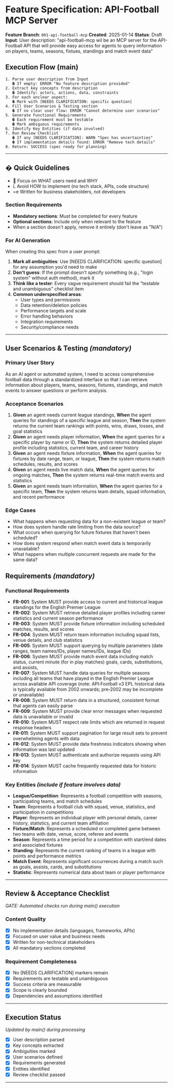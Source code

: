 # Feature Specification: API-Football MCP Server

**Feature Branch**: `001-api-football-mcp`
**Created**: 2025-01-14
**Status**: Draft
**Input**: User description: "api-football-mcp wil be an MCP server for the API-Football API that will provide easy access for agents to query imformation on players, teams, seasons, fixtues, standings and match event data"

## Execution Flow (main)
```
1. Parse user description from Input
   � If empty: ERROR "No feature description provided"
2. Extract key concepts from description
   � Identify: actors, actions, data, constraints
3. For each unclear aspect:
   � Mark with [NEEDS CLARIFICATION: specific question]
4. Fill User Scenarios & Testing section
   � If no clear user flow: ERROR "Cannot determine user scenarios"
5. Generate Functional Requirements
   � Each requirement must be testable
   � Mark ambiguous requirements
6. Identify Key Entities (if data involved)
7. Run Review Checklist
   � If any [NEEDS CLARIFICATION]: WARN "Spec has uncertainties"
   � If implementation details found: ERROR "Remove tech details"
8. Return: SUCCESS (spec ready for planning)
```

---

## � Quick Guidelines
-  Focus on WHAT users need and WHY
- L Avoid HOW to implement (no tech stack, APIs, code structure)
- =e Written for business stakeholders, not developers

### Section Requirements
- **Mandatory sections**: Must be completed for every feature
- **Optional sections**: Include only when relevant to the feature
- When a section doesn't apply, remove it entirely (don't leave as "N/A")

### For AI Generation
When creating this spec from a user prompt:
1. **Mark all ambiguities**: Use [NEEDS CLARIFICATION: specific question] for any assumption you'd need to make
2. **Don't guess**: If the prompt doesn't specify something (e.g., "login system" without auth method), mark it
3. **Think like a tester**: Every vague requirement should fail the "testable and unambiguous" checklist item
4. **Common underspecified areas**:
   - User types and permissions
   - Data retention/deletion policies
   - Performance targets and scale
   - Error handling behaviors
   - Integration requirements
   - Security/compliance needs

---

## User Scenarios & Testing *(mandatory)*

### Primary User Story
As an AI agent or automated system, I need to access comprehensive football data through a standardized interface so that I can retrieve information about players, teams, seasons, fixtures, standings, and match events to answer questions or perform analysis.

### Acceptance Scenarios
1. **Given** an agent needs current league standings, **When** the agent queries for standings of a specific league and season, **Then** the system returns the current team rankings with points, wins, draws, losses, and goal statistics
2. **Given** an agent needs player information, **When** the agent queries for a specific player by name or ID, **Then** the system returns detailed player profile including statistics, current team, and career history
3. **Given** an agent needs fixture information, **When** the agent queries for fixtures by date range, team, or league, **Then** the system returns match schedules, results, and scores
4. **Given** an agent needs live match data, **When** the agent queries for ongoing matches, **Then** the system returns real-time match events and statistics
5. **Given** an agent needs team information, **When** the agent queries for a specific team, **Then** the system returns team details, squad information, and recent performance

### Edge Cases
- What happens when requesting data for a non-existent league or team?
- How does system handle rate limiting from the data source?
- What occurs when querying for future fixtures that haven't been scheduled?
- How does system respond when match event data is temporarily unavailable?
- What happens when multiple concurrent requests are made for the same data?

## Requirements *(mandatory)*

### Functional Requirements
- **FR-001**: System MUST provide access to current and historical league standings for the English Premier League
- **FR-002**: System MUST retrieve detailed player profiles including career statistics and current season performance
- **FR-003**: System MUST provide fixture information including scheduled matches, results, and scores
- **FR-004**: System MUST return team information including squad lists, venue details, and club statistics
- **FR-005**: System MUST support querying by multiple parameters (date ranges, team names/IDs, player names/IDs, league IDs)
- **FR-006**: System MUST provide match event data including match status, current minute (for in play matches) goals, cards, substitutions, and assists,
- **FR-007**: System MUST handle data queries for multiple seasons including all teams that have played in the English Premier League across available API coverage (note: API‑Football v3 EPL historical data is typically available from 2002 onwards; pre‑2002 may be incomplete or unavailable)
- **FR-008**: System MUST return data in a structured, consistent format that agents can easily parse
- **FR-009**: System MUST provide clear error messages when requested data is unavailable or invalid
- **FR-010**: System MUST respect rate limits which are returned in request response headers
- **FR-011**: System MUST support pagination for large result sets to prevent overwhelming agents with data
- **FR-012**: System MUST provide data freshness indicators showing when information was last updated
- **FR-013**: System MUST authenticate and authorize requests using API key
- **FR-014**: System MUST cache frequently requested data for historic information

### Key Entities *(include if feature involves data)*
- **League/Competition**: Represents a football competition with seasons, participating teams, and match schedules
- **Team**: Represents a football club with squad, venue, statistics, and participation in competitions
- **Player**: Represents an individual player with personal details, career history, statistics, and current team affiliation
- **Fixture/Match**: Represents a scheduled or completed game between two teams with date, venue, score, referee and events
- **Season**: Represents a time period for a competition with start/end dates and associated fixtures
- **Standing**: Represents the current ranking of teams in a league with points and performance metrics
- **Match Event**: Represents significant occurrences during a match such as goals, assists, cards, and substitutions
- **Statistic**: Represents numerical data about team or player performance

---

## Review & Acceptance Checklist
*GATE: Automated checks run during main() execution*

### Content Quality
- [x] No implementation details (languages, frameworks, APIs)
- [x] Focused on user value and business needs
- [x] Written for non-technical stakeholders
- [x] All mandatory sections completed

### Requirement Completeness
- [x] No [NEEDS CLARIFICATION] markers remain
- [x] Requirements are testable and unambiguous
- [x] Success criteria are measurable
- [x] Scope is clearly bounded
- [x] Dependencies and assumptions identified

---

## Execution Status
*Updated by main() during processing*

- [x] User description parsed
- [x] Key concepts extracted
- [x] Ambiguities marked
- [x] User scenarios defined
- [x] Requirements generated
- [x] Entities identified
- [x] Review checklist passed

---
